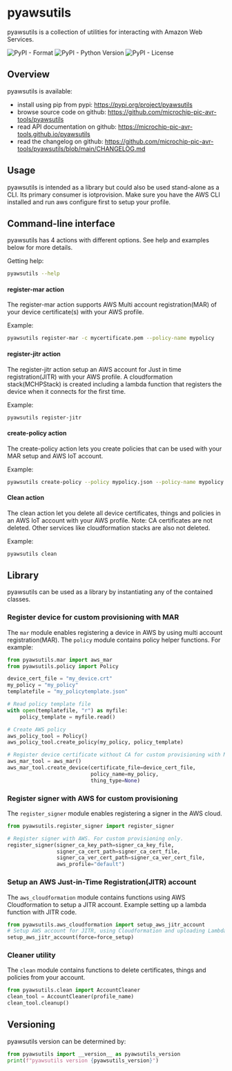 # pyawsutils
pyawsutils is a collection of utilities for interacting with Amazon Web Services.

![PyPI - Format](https://img.shields.io/pypi/format/pyawsutils)
![PyPI - Python Version](https://img.shields.io/pypi/pyversions/pyawsutils)
![PyPI - License](https://img.shields.io/pypi/l/pyawsutils)

## Overview
pyawsutils is available:

* install using pip from pypi: https://pypi.org/project/pyawsutils
* browse source code on github: https://github.com/microchip-pic-avr-tools/pyawsutils
* read API documentation on github: https://microchip-pic-avr-tools.github.io/pyawsutils
* read the changelog on github: https://github.com/microchip-pic-avr-tools/pyawsutils/blob/main/CHANGELOG.md

## Usage
pyawsutils is intended as a library but could also be used stand-alone as a CLI. Its primary consumer is iotprovision.
Make sure you have the AWS CLI installed and run aws configure first to setup your profile.

## Command-line interface
pyawsutils has 4 actions with different options. See help and examples below for more details.

Getting help:
```bash
pyawsutils --help
```

#### register-mar action
The register-mar action supports AWS Multi account registration(MAR) of your device certificate(s) with your AWS profile.

Example:
```bash
pyawsutils register-mar -c mycertificate.pem --policy-name mypolicy
```

#### register-jitr action
The register-jitr action setup an AWS account for Just in time registration(JITR) with your AWS profile. A cloudformation stack(MCHPStack) is created including a lambda function that registers the device when it connects for the first time.

Example:
```bash
pyawsutils register-jitr
```

#### create-policy action
The create-policy action lets you create policies that can be used with your MAR setup and AWS IoT account.

Example:
```bash
pyawsutils create-policy --policy mypolicy.json --policy-name mypolicy
```

#### Clean action
The clean action let you delete all device certificates, things and policies in an AWS IoT account with your AWS profile. Note: CA certificates are not deleted. Other services like cloudformation stacks are also not deleted.

Example:
```bash
pyawsutils clean
```


## Library
pyawsutils can be used as a library by instantiating any of the contained classes.


### Register device for custom provisioning with MAR
The `mar` module enables registering a device in AWS by using multi account registration(MAR). The `policy` module contains policy helper functions. For example:

```python
from pyawsutils.mar import aws_mar
from pyawsutils.policy import Policy

device_cert_file = "my_device.crt"
my_policy = "my_policy"
templatefile = "my_policytemplate.json"

# Read policy template file
with open(templatefile, "r") as myfile:
    policy_template = myfile.read()

# Create AWS policy
aws_policy_tool = Policy()
aws_policy_tool.create_policy(my_policy, policy_template)

# Register device certificate without CA for custom provisioning with MAR.
aws_mar_tool = aws_mar()
aws_mar_tool.create_device(certificate_file=device_cert_file,
                           policy_name=my_policy,
                           thing_type=None)
```

### Register signer with AWS for custom provisioning
The `register_signer` module enables registering a signer in the AWS cloud.

```python
from pyawsutils.register_signer import register_signer

# Register signer with AWS. For custom provisioning only.
register_signer(signer_ca_key_path=signer_ca_key_file,
                signer_ca_cert_path=signer_ca_cert_file,
                signer_ca_ver_cert_path=signer_ca_ver_cert_file,
                aws_profile="default")
```

### Setup an AWS Just-in-Time Registration(JITR) account
The `aws_cloudformation` module contains functions using AWS Cloudformation to setup a JITR account. Example setting up a lambda function with JITR code.

```python
from pyawsutils.aws_cloudformation import setup_aws_jitr_account
# Setup AWS account for JITR, using Cloudformation and uploading Lambda pack with JITR code
setup_aws_jitr_account(force=force_setup)
```

### Cleaner utility
The `clean` module contains functions to delete certificates, things and policies from your account.

```python
from pyawsutils.clean import AccountCleaner
clean_tool = AccountCleaner(profile_name)
clean_tool.cleanup()
```

## Versioning
pyawsutils version can be determined by:
```python
from pyawsutils import __version__ as pyawsutils_version
print(f"pyawsutils version {pyawsutils_version}")
```